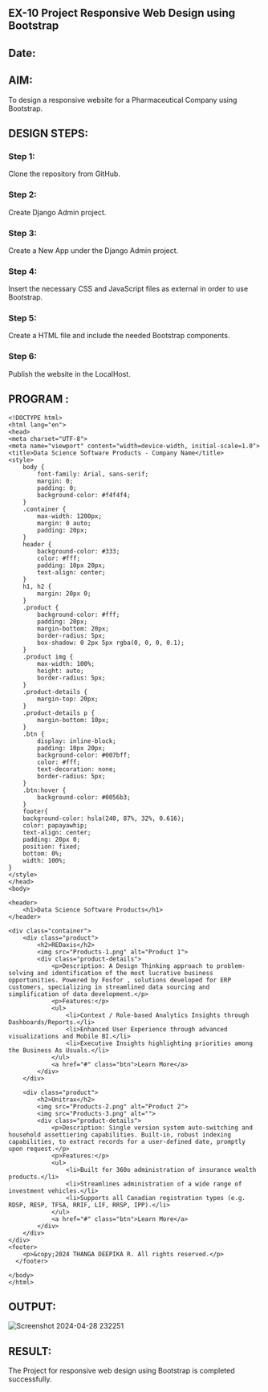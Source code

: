 ## EX-10 Project Responsive Web Design using Bootstrap
## Date:

## AIM:
To design a responsive website for a Pharmaceutical Company using Bootstrap.


## DESIGN STEPS:

### Step 1:
Clone the repository from GitHub.

### Step 2:
Create Django Admin project.

### Step 3:
Create a New App under the Django Admin project.

### Step 4:
Insert the necessary CSS and JavaScript files as external in order to use Bootstrap.

### Step 5:
Create a HTML file and include the needed Bootstrap components.

### Step 6:
Publish the website in the LocalHost.

## PROGRAM :
```
<!DOCTYPE html>
<html lang="en">
<head>
<meta charset="UTF-8">
<meta name="viewport" content="width=device-width, initial-scale=1.0">
<title>Data Science Software Products - Company Name</title>
<style>
    body {
        font-family: Arial, sans-serif;
        margin: 0;
        padding: 0;
        background-color: #f4f4f4;
    }
    .container {
        max-width: 1200px;
        margin: 0 auto;
        padding: 20px;
    }
    header {
        background-color: #333;
        color: #fff;
        padding: 10px 20px;
        text-align: center;
    }
    h1, h2 {
        margin: 20px 0;
    }
    .product {
        background-color: #fff;
        padding: 20px;
        margin-bottom: 20px;
        border-radius: 5px;
        box-shadow: 0 2px 5px rgba(0, 0, 0, 0.1);
    }
    .product img {
        max-width: 100%;
        height: auto;
        border-radius: 5px;
    }
    .product-details {
        margin-top: 20px;
    }
    .product-details p {
        margin-bottom: 10px;
    }
    .btn {
        display: inline-block;
        padding: 10px 20px;
        background-color: #007bff;
        color: #fff;
        text-decoration: none;
        border-radius: 5px;
    }
    .btn:hover {
        background-color: #0056b3;
    }
    footer{
    background-color: hsla(240, 87%, 32%, 0.616);
    color: papayawhip;
    text-align: center;
    padding: 20px 0;
    position: fixed;
    bottom: 0%;
    width: 100%;
}
</style>
</head>
<body>

<header>
    <h1>Data Science Software Products</h1>
</header>

<div class="container">
    <div class="product">
        <h2>REDaxis</h2>
        <img src="Products-1.png" alt="Product 1">
        <div class="product-details">
            <p>Description: A Design Thinking approach to problem-solving and identification of the most lucrative business opportunities. Powered by Fosfor , solutions developed for ERP customers, specializing in streamlined data sourcing and simplification of data development.</p>
            <p>Features:</p>
            <ul>
                <li>Context / Role-based Analytics Insights through Dashboards/Reports.</li>
                <li>Enhanced User Experience through advanced visualizations and Mobile BI.</li>
                <li>Executive Insights highlighting priorities among the Business As Usuals.</li>
            </ul>
            <a href="#" class="btn">Learn More</a>
        </div>
    </div>

    <div class="product">
        <h2>Unitrax</h2>
        <img src="Products-2.png" alt="Product 2">
        <img src="Products-3.png" alt="">
        <div class="product-details">
            <p>Description: Single version system auto-switching and household assettiering capabilities. Built-in, robust indexing capabilities, to extract records for a user-defined date, promptly upon request.</p>
            <p>Features:</p>
            <ul>
                <li>Built for 360o administration of insurance wealth products.</li>
                <li>Streamlines administration of a wide range of investment vehicles.</li>
                <li>Supports all Canadian registration types (e.g. RDSP, RESP, TFSA, RRIF, LIF, RRSP, IPP).</li>
            </ul>
            <a href="#" class="btn">Learn More</a>
        </div>
    </div>
</div>
<footer>
    <p>&copy;2024 THANGA DEEPIKA R. All rights reserved.</p>
  </footer>

</body>
</html>
```
## OUTPUT:
![Screenshot 2024-04-28 232251](https://github.com/ThangaDeepika/Pharma/assets/125663099/6ac7413b-463f-46e2-85b7-e3afe93d407a)
## RESULT:
The Project for responsive web design using Bootstrap is completed successfully.
